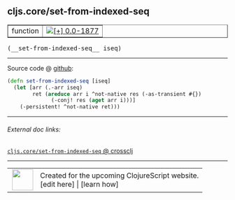 ## cljs.core/set-from-indexed-seq



 <table border="1">
<tr>
<td>function</td>
<td><a href="https://github.com/cljsinfo/cljs-api-docs/tree/0.0-1877"><img valign="middle" alt="[+] 0.0-1877" title="Added in 0.0-1877" src="https://img.shields.io/badge/+-0.0--1877-lightgrey.svg"></a> </td>
</tr>
</table>


 <samp>
(__set-from-indexed-seq__ iseq)<br>
</samp>

---







Source code @ [github](https://github.com/clojure/clojurescript/blob/r3255/src/main/cljs/cljs/core.cljs#L7902-L7906):

```clj
(defn set-from-indexed-seq [iseq]
  (let [arr (.-arr iseq)
        ret (areduce arr i ^not-native res (-as-transient #{})
              (-conj! res (aget arr i)))]
    (-persistent! ^not-native ret)))
```

<!--
Repo - tag - source tree - lines:

 <pre>
clojurescript @ r3255
└── src
    └── main
        └── cljs
            └── cljs
                └── <ins>[core.cljs:7902-7906](https://github.com/clojure/clojurescript/blob/r3255/src/main/cljs/cljs/core.cljs#L7902-L7906)</ins>
</pre>

-->

---



###### External doc links:

[`cljs.core/set-from-indexed-seq` @ crossclj](http://crossclj.info/fun/cljs.core.cljs/set-from-indexed-seq.html)<br>

---

 <table>
<tr><td>
<img valign="middle" align="right" width="48px" src="http://i.imgur.com/Hi20huC.png">
</td><td>
Created for the upcoming ClojureScript website.<br>
[edit here] | [learn how]
</td></tr></table>

[edit here]:https://github.com/cljsinfo/cljs-api-docs/blob/master/cljsdoc/cljs.core_set-from-indexed-seq.cljsdoc
[learn how]:https://github.com/cljsinfo/cljs-api-docs/wiki/cljsdoc-files

<!--

This information was too distracting to show to readers, but I'll leave it
commented here since it is helpful to:

- pretty-print the data used to generate this document
- and show how to retrieve that data



The API data for this symbol:

```clj
{:ns "cljs.core",
 :name "set-from-indexed-seq",
 :type "function",
 :signature ["[iseq]"],
 :source {:code "(defn set-from-indexed-seq [iseq]\n  (let [arr (.-arr iseq)\n        ret (areduce arr i ^not-native res (-as-transient #{})\n              (-conj! res (aget arr i)))]\n    (-persistent! ^not-native ret)))",
          :title "Source code",
          :repo "clojurescript",
          :tag "r3255",
          :filename "src/main/cljs/cljs/core.cljs",
          :lines [7902 7906]},
 :full-name "cljs.core/set-from-indexed-seq",
 :full-name-encode "cljs.core_set-from-indexed-seq",
 :history [["+" "0.0-1877"]]}

```

Retrieve the API data for this symbol:

```clj
;; from Clojure REPL
(require '[clojure.edn :as edn])
(-> (slurp "https://raw.githubusercontent.com/cljsinfo/cljs-api-docs/catalog/cljs-api.edn")
    (edn/read-string)
    (get-in [:symbols "cljs.core/set-from-indexed-seq"]))
```

-->
